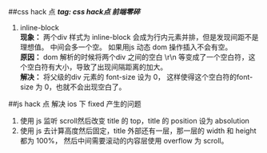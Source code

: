 ##css hack 点
***tag: css hack点 前端零碎*** 
   
1. inline-block     
**现象：**
两个div 样式为 inline-block 会成为行内元素并排，但是发现间距不是理想值。
中间会多一个空。 如果用js 动态 dom 操作插入不会有空。    
**原因：**
dom 解析的时候将两个div 之间的空白 \r\n 等变成了一个空白符，这个空白符有大小，导致了出现间隔距离的加大。    
**解决：**
将父级的div 元素的 font-size 设为 0， 这样使得这个空白符的font-size 为 0，也就不会出现空白了。

##js hack 点
解决 ios 下 fixed 产生的问题      
1. 使用 js 监听 scroll然后改变 title 的 top，title 的 position 设为 absolution        
2. 使用 js 去计算高度然后固定，title 外部还有一层，那一层的 width 和 height 都为 100%， 然后中间需要滚动的内容层使用 overflow 为 scroll。 